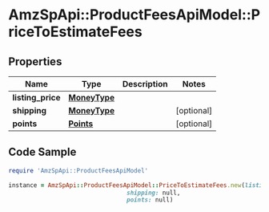 # AmzSpApi::ProductFeesApiModel::PriceToEstimateFees

## Properties

Name | Type | Description | Notes
------------ | ------------- | ------------- | -------------
**listing_price** | [**MoneyType**](MoneyType.md) |  | 
**shipping** | [**MoneyType**](MoneyType.md) |  | [optional] 
**points** | [**Points**](Points.md) |  | [optional] 

## Code Sample

```ruby
require 'AmzSpApi::ProductFeesApiModel'

instance = AmzSpApi::ProductFeesApiModel::PriceToEstimateFees.new(listing_price: null,
                                 shipping: null,
                                 points: null)
```


